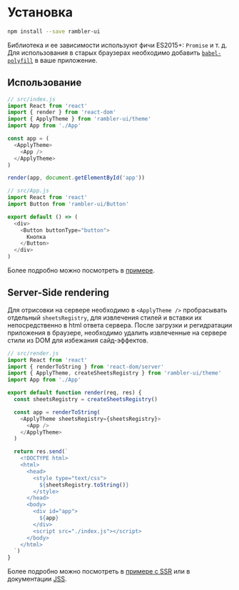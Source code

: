 # Установка

```sh
npm install --save rambler-ui
```

Библиотека и ее зависимости используют фичи ES2015+: `Promise` и т. д. Для использования в старых браузерах необходимо добавить [`babel-polyfill`](https://babeljs.io/docs/usage/polyfill/) в ваше приложение.

## Использование

```js
// src/index.js
import React from 'react'
import { render } from 'react-dom'
import { ApplyTheme } from 'rambler-ui/theme'
import App from './App'

const app = (
  <ApplyTheme>
    <App />
  </ApplyTheme>
)

render(app, document.getElementById('app'))

// src/App.js
import React from 'react'
import Button from 'rambler-ui/Button'

export default () => (
  <div>
    <Button buttonType="button">
      Кнопка
    </Button>
  </div>
)
```

Более подробно можно посмотреть в [примере](https://github.com/rambler-digital-solutions/rambler-ui/tree/master/examples/simple).

## Server-Side rendering

Для отрисовки на сервере необходимо в `<ApplyTheme />` пробрасывать отдельный `sheetsRegistry`, для извлечения стилей и вставки их непосредственно в html ответа сервера. После загрузки и регидратации приложения в браузере, необходимо удалить извлеченные на сервере стили из DOM для избежания сайд-эффектов.

```js
// src/render.js
import React from 'react'
import { renderToString } from 'react-dom/server'
import { ApplyTheme, createSheetsRegistry } from 'rambler-ui/theme'
import App from './App'

export default function render(req, res) {
  const sheetsRegistry = createSheetsRegistry()

  const app = renderToString(
    <ApplyTheme sheetsRegistry={sheetsRegistry}>
      <App />
    </ApplyTheme>
  )

  return res.send(`
    <!DOCTYPE html>
    <html>
      <head>
        <style type="text/css">
          ${sheetsRegistry.toString()}
        </style>
      </head>
      <body>
        <div id="app">
          ${app}
        </div>
        <script src="./index.js"></script>
      </body>
    </html>
  `)
}
```

Более подробно можно посмотреть в [примере с SSR](https://github.com/rambler-digital-solutions/rambler-ui/tree/master/examples/ssr) или в документации [JSS](https://github.com/cssinjs/jss/blob/master/docs/ssr.md).

